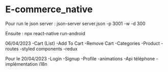 # E-commerce_native
Pour run le json server :
json-server server.json -p 3001 -w -d 300

Ensuite :
npx react-native run-android




06/04/2023
-Cart (List)
-Add To Cart
-Remove Cart
-Categories
-Product
-routes
-styled components
-redux

Pour le 20/04/2023
-Login
-Signup
-Profile
-animations
-Api téléphone
-implémentation i18n
